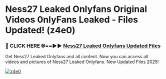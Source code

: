 # Ness27 Leaked Onlyfans Original Videos 0nlyFans Leaked - Files Updated! (z4e0)

<h3>🔴 CLICK HERE 🌐==►► <a href="https://tinyurl.com/2jnfzry5" rel="nofollow">Ness27 Leaked Onlyfans Updated Files</a></h3>

Get Ness27 Leaked Onlyfans and all content. Now you can access all videos and pictures of Ness27 Leaked Onlyfans. New Updated Files 2025!

[![z4e0](https://i.imgur.com/GyGTBgg.gif)](https://tinyurl.com/2jnfzry5)
